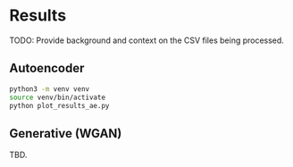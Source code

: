 # Results
TODO: Provide background and context on the CSV files being processed.

## Autoencoder
```bash
python3 -m venv venv
source venv/bin/activate
python plot_results_ae.py
```

## Generative (WGAN)
TBD.